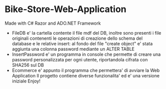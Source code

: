 # Bike-Store-Web-Application
Made with C# Razor and ADO.NET Framework

- FileDB e' la cartella contente il file mdf del DB, inoltre sono presenti i file originali contenenti le operazioni di creazione dello schema del database e le relative insert: al fondo del file  "create object" e' stata aggiunta una colonna password mediante un ALTER TABLE
- InsertPassword e' un programma in console che permette di creare una password personalizzata per ogni utente, riportandola cifrata con SHA256 sul DB
- Ecommerce e' appunto il programma che permettera' di avviare la Web Application
Il progetto contiene diverse funzionalita' ed e' una versione iniziale
Enjoy! 
